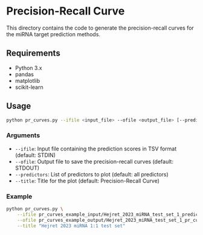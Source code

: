 # Precision-Recall Curve

This directory contains the code to generate the precision-recall curves for the miRNA target prediction methods.

## Requirements

- Python 3.x
- pandas
- matplotlib
- scikit-learn

## Usage

```bash
python pr_curves.py --ifile <input_file> --ofile <output_file> [--predictors <list_of_predictors> --title <plot_title>]
```

### Arguments

- `--ifile`: Input file containing the prediction scores in TSV format (default: STDIN)
- `--ofile`: Output file to save the precision-recall curves (default: STDOUT)
- `--predictors`: List of predictors to plot (default: all predictors)
- `--title`: Title for the plot (default: Precision-Recall Curve)

### Example

```bash
python pr_curves.py \
    --ifile pr_curves_example_input/Hejret_2023_miRNA_test_set_1_predictions.tsv \
    --ofile pr_curves_example_output/Hejret_2023_miRNA_test_set_1_pr_curves.png \
    --title "Hejret 2023 miRNA 1:1 test set"
```


